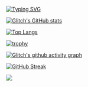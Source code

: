 [![Typing SVG](https://readme-typing-svg.demolab.com?font=Pacifico&size=40&duration=3000&pause=300&color=E7DFE8&width=435&lines=Hi%2C+this+is+Glitch+%3A+%29;You+believe+in+soul+fleeing+from+servitude%3F)](https://git.io/typing-svg)

[![Glitch's GitHub stats](https://github-readme-stats.vercel.app/api?username=glitchcatas&count_private=true&show_icons=true&theme=dracula)](https://github.com/glitchcatas/github-readme-stats)

[![Top Langs](https://github-readme-stats.vercel.app/api/top-langs/?username=glitchcatas&layout=compact&theme=dracula)](https://github.com/glitchcatas/github-readme-stats)

[![trophy](https://github-profile-trophy.vercel.app/?username=glitchcatas&theme=dracula)](https://github.com/glitchcatas/github-profile-trophy)

<!-- ![visitors](https://visitor-badge.glitch.me/badge?page_id=page.id&left_color=green&right_color=red)) -->

[![Glitch's github activity graph](https://github-readme-activity-graph.vercel.app/graph?username=glitchcatas&theme=dracula)](https://github.com/ashutosh00710/github-readme-activity-graph)

[![GitHub Streak](https://streak-stats.demolab.com/?user=glitchcatas&theme=dracula)](https://git.io/streak-stats)

![](./profile-3d-contrib/season-version.svg)


